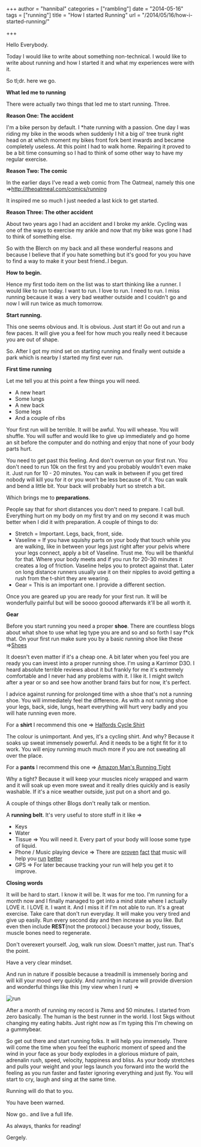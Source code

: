 +++
author = "hannibal"
categories = ["rambling"]
date = "2014-05-16"
tags = ["running"]
title = "How I started Running"
url = "/2014/05/16/how-i-started-running/"

+++

Hello Everybody.

Today I would like to write about something non-technical. I would like to write about running and how I started it and what my experiences were with it.

So tl;dr. here we go.

**What led me to running**

There were actually two things that led me to start running. Three.

**Reason One: The accident**

I'm a bike person by default. I *hate running with a passion. One day I was riding my bike in the woods when suddenly I hit a big ol' tree trunk right head on at which moment my bikes front fork bent inwards and became completely useless. At this point I had to walk home. Repairing it proved to be a bit time consuming so I had to think of some other way to have my regular exercise.

**Reason Two: The comic**

In the earlier days I've read a web comic from The Oatmeal, namely this one =><a href="http://theoatmeal.com/comics/running" target="_blank">http://theoatmeal.com/comics/running</a>

It inspired me so much I just needed a last kick to get started.

**Reason Three: The other accident**

About two years ago I had an accident and I broke my ankle. Cycling was one of the ways to exercise my ankle and now that my bike was gone I had to think of something else.

So with the Blerch on my back and all these wonderful reasons and because I believe that if you hate something but it's good for you you have to find a way to make it your best friend..I begun.

**How to begin.**

Hence my first todo item on the list was to start thinking like a runner. I would like to run today. I want to run. I love to run. I need to run. I miss running because it was a very bad weather outside and I couldn't go and now I will run twice as much tomorrow.

**Start running.**

This one seems obvious and. It is obvious. Just start it! Go out and run a few paces. It will give you a feel for how much you really need it because you are out of shape.

So. After I got my mind set on starting running and finally went outside a park which is nearby I started my first ever run.

**First time running**

Let me tell you at this point a few things you will need.

- A new heart
- Some lungs
- A new back
- Some legs
- And a couple of ribs

Your first run will be terrible. It will be awful. You will whease. You will shuffle. You will suffer and would like to give up immediately and go home an sit before the computer and do nothing and enjoy that none of your body parts hurt.

You need to get past this feeling. And don't overrun on your first run. You don't need to run 10k on the first try and you probably wouldn't even make it. Just run for 10 - 20 minutes. You can walk in between if you get tired nobody will kill you for it or you won't be less because of it. You can walk and bend a little bit. Your back will probably hurt so stretch a bit.

Which brings me to **preparations**.

People say that for short distances you don't need to prepare. I call bull. Everything hurt on my body on my first try and on my second it was much better when I did it with preparation. A couple of things to do:

- Stretch = Important. Legs, back, front, side.
- Vaseline = If you have squishy parts on your body that touch while you are walking, like in between your legs just right after your pelvis where your legs connect, apply a bit of Vaseline. Trust me. You will be thankful for that. Where your body meets and if you run for 20-30 minutes it creates a log of friction. Vaseline helps you to protect against that. Later on long distance runners usually use it on their nipples to avoid getting a rush from the t-shirt they are wearing.
- Gear = This is an important one. I provide a different section.

Once you are geared up you are ready for your first run. It will be wonderfully painful but will be soooo gooood afterwards it'll be all worth it.

**Gear**

Before you start running you need a proper **shoe**. There are countless blogs about what shoe to use what leg type you are and so and so forth I say f*ck that. On your first run make sure you by a basic running shoe like these =><a href="http://www.dickssportinggoods.com/family/index.jsp?categoryId=4418011&lmdn=Price&fr=StorePrice%2FDSP%2F00005001%2F00010000&fbc=1&fbn=StorePrice%7C%2450.01+-+%24100.00" target="_blank">Shoes</a>

It doesn't even matter if it's a cheap one. A bit later when you feel you are ready you can invest into a proper running shoe. I'm using a Karrimor D3O. I heard absolute terrible reviews about it but frankly for me it's extremely comfortable and I never had any problems with it. I like it. I might switch after a year or so and see how another brand fairs but for now, it's perfect.

I advice against running for prolonged time with a shoe that's not a running shoe. You will immediately feel the difference. As with a not running shoe your legs, back, side, lungs, heart everything will hurt very badly and you will hate running even more.

For a **shirt** I recommend this one => <a href="http://www.halfords.com/webapp/wcs/stores/servlet/product_storeId_10001_catalogId_10151_productId_971728_langId_-1_categoryId_271427" target="_blank">Halfords Cycle Shirt</a>

The colour is unimportant. And yes, it's a cycling shirt. And why? Because it soaks up sweat immensely powerful. And it needs to be a tight fit for it to work. You will enjoy running much much more if you are not sweating all over the place.

For a **pants** I recommend this one => <a href="http://www.amazon.co.uk/Ultrasport-Mens-Quick-Dry-Function-Running-Tights/dp/B006HCSJS0/ref=sr_1_7?s=clothing&ie=UTF8&qid=1400268729&sr=1-7&keywords=running+pants" target="_blank">Amazon Man's Running Tight</a>

Why a tight? Because it will keep your muscles nicely wrapped and warm and it will soak up even more sweat and it really dries quickly and is easily washable. If it's a nice weather outside, just put on a short and go.

A couple of things other Blogs don't really talk or mention.

A **running belt**. It's very useful to store stuff in it like =>

- Keys
- Water
- Tissue => You will need it. Every part of your body will loose some type of liquid.
- Phone / Music playing device => There are <a href="http://www.theguardian.com/lifeandstyle/2012/apr/22/does-music-help-you-run-faster" target="_blank">proven</a> <a href="http://naturalrunningcenter.com/2013/02/10/music-2/" target="_blank">fact</a> <a href="http://runnersconnect.net/running-training-articles/does-music-help-you-run-faster/" target="_blank">that</a> music will help you <a href="http://www.bostonmagazine.com/health/blog/2013/04/03/music-working-out/" target="_blank">run</a> <a href="http://www.nhs.uk/Livewell/c25k/Pages/running-music.aspx" target="_blank">better</a>
- GPS => For later because tracking your run will help you get it to improve.

**Closing words**

It will be hard to start. I know it will be. It was for me too. I'm running for a month now and I finally managed to get into a mind state where I actually LOVE it. I LOVE it. I want it. And I miss it if I'm not able to run. It's a great exercise. Take care that don't run everyday. It will make you very tired and give up easily. Run every second day and then increase as you like. But even then include **REST**(not the protocol.) because your body, tissues, muscle bones need to regenerate.

Don't overexert yourself. Jog, walk run slow. Doesn't matter, just run. That's the point.

Have a very clear mindset.

And run in nature if possible because a treadmill is immensely boring and will kill your mood very quickly. And running in nature will provide diversion and wonderful things like this (my view when I run) =>

![run](https://pbs.twimg.com/media/BmpyfhcIgAM2pFf.jpg)

After a month of running my record is 7kms and 50 minutes. I started from zero basically. The human is the best runner in the world. I lost 5kgs without changing my eating habits. Just right now as I'm typing this I'm chewing on a gummybear.

So get out there and start running folks. It will help you immensely. There will come the time when you feel the euphoric moment of speed and the wind in your face as your body explodes in a glorious mixture of pain, adrenalin rush, speed, velocity, happiness and bliss. As your body stretches and pulls your weight and your legs launch you forward into the world the feeling as you run faster and faster ignoring everything and just fly. You will start to cry, laugh and sing at the same time.

Running will do that to you.

You have been warned.

Now go.. and live a full life.

As always, thanks for reading!

Gergely.